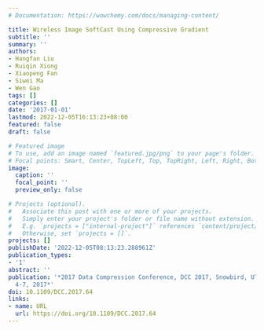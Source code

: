 ```yaml
---
# Documentation: https://wowchemy.com/docs/managing-content/

title: Wireless Image SoftCast Using Compressive Gradient
subtitle: ''
summary: ''
authors:
- Hangfan Liu
- Ruiqin Xiong
- Xiaopeng Fan
- Siwei Ma
- Wen Gao
tags: []
categories: []
date: '2017-01-01'
lastmod: 2022-12-05T16:13:23+08:00
featured: false
draft: false

# Featured image
# To use, add an image named `featured.jpg/png` to your page's folder.
# Focal points: Smart, Center, TopLeft, Top, TopRight, Left, Right, BottomLeft, Bottom, BottomRight.
image:
  caption: ''
  focal_point: ''
  preview_only: false

# Projects (optional).
#   Associate this post with one or more of your projects.
#   Simply enter your project's folder or file name without extension.
#   E.g. `projects = ["internal-project"]` references `content/project/deep-learning/index.md`.
#   Otherwise, set `projects = []`.
projects: []
publishDate: '2022-12-05T08:13:23.288961Z'
publication_types:
- '1'
abstract: ''
publication: '*2017 Data Compression Conference, DCC 2017, Snowbird, UT, USA, April
  4-7, 2017*'
doi: 10.1109/DCC.2017.64
links:
- name: URL
  url: https://doi.org/10.1109/DCC.2017.64
---
```

